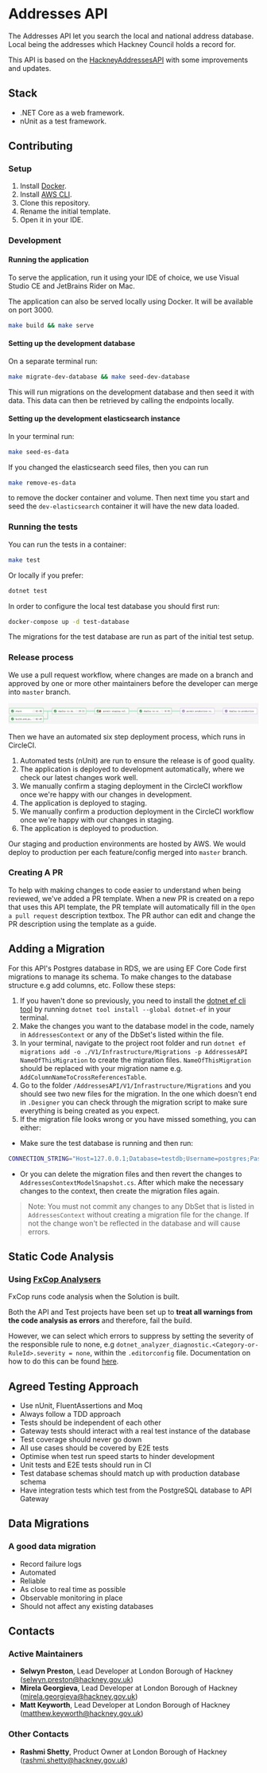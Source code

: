 # Addresses API

The Addresses API let you search the local and national address database. Local being the addresses which Hackney Council holds a record for.

This API is based on the [HackneyAddressesAPI](https://github.com/LBHackney-IT/HackneyAddressesAPI) with some improvements and updates.

## Stack

- .NET Core as a web framework.
- nUnit as a test framework.

## Contributing

### Setup

1. Install [Docker][docker-download].
2. Install [AWS CLI][AWS-CLI].
3. Clone this repository.
4. Rename the initial template.
5. Open it in your IDE.

### Development

#### Running the application

To serve the application, run it using your IDE of choice, we use Visual Studio CE and JetBrains Rider on Mac.

The application can also be served locally using Docker. It will be available on port 3000.

```sh
make build && make serve
```

#### Setting up the development database

On a separate terminal run:

```sh
make migrate-dev-database && make seed-dev-database
```

This will run migrations on the development database and then seed it with data. This data can then be retrieved by calling the endpoints locally.

#### Setting up the development elasticsearch instance

In your terminal run:
```sh
make seed-es-data
```

If you changed the elasticsearch seed files, then you can run
```sh
make remove-es-data
```
to remove the docker container and volume. Then next time you start and seed the `dev-elasticsearch` container it will have the new data loaded.

### Running the tests

You can run the tests in a container:

```sh
make test
```

Or locally if you prefer:

```sh
dotnet test
```

In order to configure the local test database you should first run:

```sh
docker-compose up -d test-database
```

The migrations for the test database are run as part of the initial test setup.

### Release process

We use a pull request workflow, where changes are made on a branch and approved by one or more other maintainers before the developer can merge into `master` branch.

![Circle CI Workflow Example](docs/circle_ci_workflow.png)

Then we have an automated six step deployment process, which runs in CircleCI.

1. Automated tests (nUnit) are run to ensure the release is of good quality.
2. The application is deployed to development automatically, where we check our latest changes work well.
3. We manually confirm a staging deployment in the CircleCI workflow once we're happy with our changes in development.
4. The application is deployed to staging.
5. We manually confirm a production deployment in the CircleCI workflow once we're happy with our changes in staging.
6. The application is deployed to production.

Our staging and production environments are hosted by AWS. We would deploy to production per each feature/config merged into  `master`  branch.

### Creating A PR

To help with making changes to code easier to understand when being reviewed, we've added a PR template.
When a new PR is created on a repo that uses this API template, the PR template will automatically fill in the `Open a pull request` description textbox.
The PR author can edit and change the PR description using the template as a guide.

## Adding a Migration

For this API's Postgres database in RDS, we are using EF Core Code first migrations to manage its schema.
To make changes to the database structure e.g add columns, etc. Follow these steps:

1. If you haven't done so previously, you need to install the [dotnet ef cli tool](https://docs.microsoft.com/en-us/ef/core/miscellaneous/cli/dotnet) by running `dotnet tool install --global dotnet-ef` in your terminal.
2. Make the changes you want to the database model in the code, namely in `AddressesContext` or any of the DbSet's listed within the file.
3. In your terminal, navigate to the project root folder and run `dotnet ef migrations add -o ./V1/Infrastructure/Migrations -p AddressesAPI NameOfThisMigration` to create the migration files. `NameOfThisMigration` should be replaced with your migration name e.g. `AddColumnNameToCrossReferencesTable`.
4. Go to the folder `/AddressesAPI/V1/Infrastructure/Migrations` and you should see two new files for the migration. In the one which doesn't end in `.Designer` you can check through the migration script to make sure everything is being created as you expect.
5. If the migration file looks wrong or you have missed something, you can either:

- Make sure the test database is running and then run:

```sh
CONNECTION_STRING="Host=127.0.0.1;Database=testdb;Username=postgres;Password=mypassword;" dotnet ef migrations remove -p AddressesAPI
```

- Or you can delete the migration files and then revert the changes to `AddressesContextModelSnapshot.cs`.
After which make the necessary changes to the context, then create the migration files again.

> Note: You must not commit any changes to any DbSet that is listed in `AddressesContext` without creating a migration file for the change. If not the change won't be reflected in the database and will cause errors.

## Static Code Analysis

### Using [FxCop Analysers](https://www.nuget.org/packages/Microsoft.CodeAnalysis.FxCopAnalyzers)

FxCop runs code analysis when the Solution is built.

Both the API and Test projects have been set up to **treat all warnings from the code analysis as errors** and therefore, fail the build.

However, we can select which errors to suppress by setting the severity of the responsible rule to none, e.g `dotnet_analyzer_diagnostic.<Category-or-RuleId>.severity = none`, within the `.editorconfig` file.
Documentation on how to do this can be found [here](https://docs.microsoft.com/en-us/visualstudio/code-quality/use-roslyn-analyzers?view=vs-2019).

## Agreed Testing Approach

- Use nUnit, FluentAssertions and Moq
- Always follow a TDD approach
- Tests should be independent of each other
- Gateway tests should interact with a real test instance of the database
- Test coverage should never go down
- All use cases should be covered by E2E tests
- Optimise when test run speed starts to hinder development
- Unit tests and E2E tests should run in CI
- Test database schemas should match up with production database schema
- Have integration tests which test from the PostgreSQL database to API Gateway

## Data Migrations

### A good data migration

- Record failure logs
- Automated
- Reliable
- As close to real time as possible
- Observable monitoring in place
- Should not affect any existing databases

## Contacts

### Active Maintainers

- **Selwyn Preston**, Lead Developer at London Borough of Hackney (selwyn.preston@hackney.gov.uk)
- **Mirela Georgieva**, Lead Developer at London Borough of Hackney (mirela.georgieva@hackney.gov.uk)
- **Matt Keyworth**, Lead Developer at London Borough of Hackney (matthew.keyworth@hackney.gov.uk)

### Other Contacts

- **Rashmi Shetty**, Product Owner at London Borough of Hackney (rashmi.shetty@hackney.gov.uk)

[docker-download]: https://www.docker.com/products/docker-desktop
[docker-compose]: https://docs.docker.com/compose/install
[made-tech]: https://madetech.com/
[AWS-CLI]: https://aws.amazon.com/cli/
